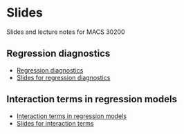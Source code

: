 # Slides

Slides and lecture notes for MACS 30200

## Regression diagnostics

* [Regression diagnostics](http://cfss.uchicago.edu/persp012_regression_diagnostics.html)
* [Slides for regression diagnostics](http://cfss.uchicago.edu/extras/persp_regression_diagnostics_slides.html)

## Interaction terms in regression models

* [Interaction terms in regression models](http://cfss.uchicago.edu/persp013_interaction_terms.html)
* [Slides for interaction terms](http://cfss.uchicago.edu/extras/persp_interaction_terms_slides.html)
